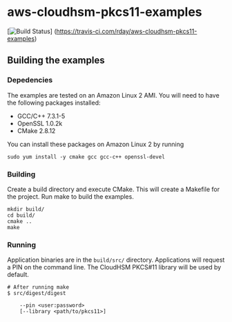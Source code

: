 # aws-cloudhsm-pkcs11-examples

[![Build Status](https://travis-ci.com/rday/aws-cloudhsm-pkcs11-examples.svg?branch=master)]
(https://travis-ci.com/rday/aws-cloudhsm-pkcs11-examples)

## Building the examples

### Depedencies

The examples are tested on an Amazon Linux 2 AMI. You will need to have the
following packages installed:

* GCC/C++ 7.3.1-5
* OpenSSL 1.0.2k
* CMake 2.8.12

You can install these packages on Amazon Linux 2 by running

```
sudo yum install -y cmake gcc gcc-c++ openssl-devel
```

### Building

Create a build directory and execute CMake. This will create a Makefile for the
project. Run make to build the examples.

```
mkdir build/
cd build/
cmake ..
make
```

### Running

Application binaries are in the `build/src/` directory. Applications will request
a PIN on the command line. The CloudHSM PKCS#11 library will be used by default.

```
# After running make
$ src/digest/digest

	--pin <user:password>
	[--library <path/to/pkcs11>]
```
